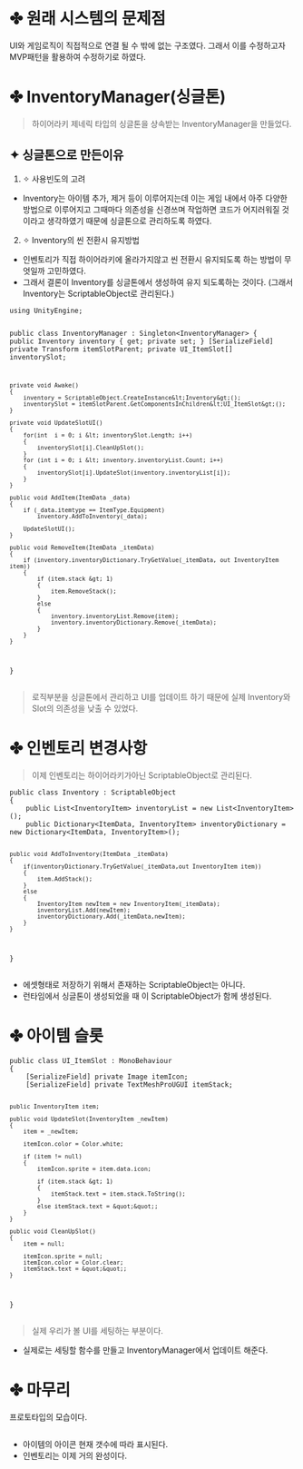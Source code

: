 <h1 id="✤-원래-시스템의-문제점">✤ 원래 시스템의 문제점</h1>
<p>UI와 게임로직이 직접적으로 연결 될 수 밖에 없는 구조였다.
그래서 이를 수정하고자 MVP패턴을 활용하여 수정하기로 하였다.</p>
<h1 id="✤-inventorymanager싱글톤">✤ InventoryManager(싱글톤)</h1>
<blockquote>
<p>하이어라키 제네릭 타입의 싱글톤을 상속받는 InventoryManager을 만들었다.</p>
</blockquote>
<h2 id="✦-싱글톤으로-만든이유">✦ 싱글톤으로 만든이유</h2>
<ol>
<li>✧ 사용빈도의 고려</li>
</ol>
<ul>
<li>Inventory는 아이템 추가, 제거 등이 이루어지는데 이는 게임 내에서 아주 다양한 방법으로 
이루어지고 그때마다 의존성을 신경쓰며 작업하면 코드가 어지러워질 것 이라고 생각하였기 때문에 싱글톤으로 관리하도록 하였다.</li>
</ul>
<ol start="2">
<li>✧ Inventory의 씬 전환시 유지방법</li>
</ol>
<ul>
<li>인벤토리가 직접 하이어라키에 올라가지않고 씬 전환시 유지되도록 하는 방법이 무엇일까 고민하였다.</li>
<li>그래서 결론이 Inventory를 싱글톤에서 생성하여 유지 되도록하는 것이다.
(그래서 Inventory는 ScriptableObject로 관리된다.)</li>
</ul>
<pre><code class="language-cs">using UnityEngine;

public class InventoryManager : Singleton&lt;InventoryManager&gt;
{
    public Inventory inventory { get; private set; }
    [SerializeField] private Transform itemSlotParent;
    private UI_ItemSlot[] inventorySlot;

    private void Awake()
    {
        inventory = ScriptableObject.CreateInstance&lt;Inventory&gt;();
        inventorySlot = itemSlotParent.GetComponentsInChildren&lt;UI_ItemSlot&gt;();
    }

    private void UpdateSlotUI()
    {
        for(int  i = 0; i &lt; inventorySlot.Length; i++)
        {
            inventorySlot[i].CleanUpSlot();
        }
        for (int i = 0; i &lt; inventory.inventoryList.Count; i++)
        {
            inventorySlot[i].UpdateSlot(inventory.inventoryList[i]);
        }
    }

    public void AddItem(ItemData _data)
    {
        if (_data.itemtype == ItemType.Equipment)
            inventory.AddToInventory(_data);

        UpdateSlotUI();
    }

    public void RemoveItem(ItemData _itemData)
    {
        if (inventory.inventoryDictionary.TryGetValue(_itemData, out InventoryItem item))
        {
            if (item.stack &gt; 1)
            {
                item.RemoveStack();
            }
            else
            {
                inventory.inventoryList.Remove(item);
                inventory.inventoryDictionary.Remove(_itemData);
            }
        }
    }
}</code></pre>
<blockquote>
<p>로직부분을 싱글톤에서 관리하고 UI를 업데이트 하기 때문에 실제 Inventory와 Slot의 의존성을 낮출 수 있었다.</p>
</blockquote>
<h1 id="✤-인벤토리-변경사항">✤ 인벤토리 변경사항</h1>
<blockquote>
<p>이제 인벤토리는 하이어라키가아닌 ScriptableObject로 관리된다.</p>
</blockquote>
<pre><code class="language-cs">public class Inventory : ScriptableObject
{
    public List&lt;InventoryItem&gt; inventoryList = new List&lt;InventoryItem&gt;();
    public Dictionary&lt;ItemData, InventoryItem&gt; inventoryDictionary = new Dictionary&lt;ItemData, InventoryItem&gt;();

    public void AddToInventory(ItemData _itemData)
    {
        if(inventoryDictionary.TryGetValue(_itemData,out InventoryItem item))
        {
            item.AddStack();
        }
        else
        {
            InventoryItem newItem = new InventoryItem(_itemData);
            inventoryList.Add(newItem);
            inventoryDictionary.Add(_itemData,newItem);
        }
    }
}</code></pre>
<ul>
<li>에셋형태로 저장하기 위해서 존재하는 ScriptableObject는 아니다.</li>
<li>런타임에서 싱글톤이 생성되었을 때 이 ScriptableObject가 함께 생성된다.</li>
</ul>
<h1 id="✤-아이템-슬롯">✤ 아이템 슬롯</h1>
<pre><code class="language-cs">public class UI_ItemSlot : MonoBehaviour
{
    [SerializeField] private Image itemIcon;
    [SerializeField] private TextMeshProUGUI itemStack;

    public InventoryItem item;

    public void UpdateSlot(InventoryItem _newItem)
    {
        item = _newItem;

        itemIcon.color = Color.white;

        if (item != null)
        {
            itemIcon.sprite = item.data.icon;

            if (item.stack &gt; 1)
            {
                itemStack.text = item.stack.ToString();
            }
            else itemStack.text = &quot;&quot;;
        }
    }

    public void CleanUpSlot()
    {
        item = null;

        itemIcon.sprite = null;
        itemIcon.color = Color.clear;
        itemStack.text = &quot;&quot;;
    }
}</code></pre>
<blockquote>
<p>실제 우리가 볼 UI를 세팅하는 부분이다.</p>
</blockquote>
<ul>
<li>실제로는 세팅할 함수를 만들고 InventoryManager에서 업데이트 해준다.</li>
</ul>
<h1 id="✤-마무리">✤ 마무리</h1>
<p>프로토타입의 모습이다.</p>
<p><img alt="" src="https://velog.velcdn.com/images/hsd0604/post/df882a23-2b02-4344-9e10-b74031b93da5/image.png" /></p>
<ul>
<li>아이템의 아이콘 현재 갯수에 따라 표시된다.</li>
<li>인벤토리는 이제 거의 완성이다.</li>
</ul>